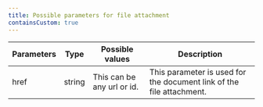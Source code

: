```yaml
---
title: Possible parameters for file attachment
containsCustom: true
---
```


<table class="c-table">
    <thead>
        <tr>
            <th>Parameters</th>
            <th>Type</th>
            <th>Possible values</th>
            <th>Description</th>
        </tr>
    </thead>
    <tbody>
        <tr>
            <td>href</td>
            <td>string</td>
            <td>This can be any url or id.</td>
            <td>This parameter is used for the document link of the file attachment.</td>
        </tr>
    </tbody>
</table>
